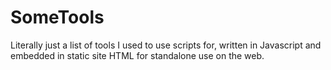 # SomeTools

Literally just a list of tools I used to use scripts for, written in Javascript and embedded in static site HTML for standalone use on the web.